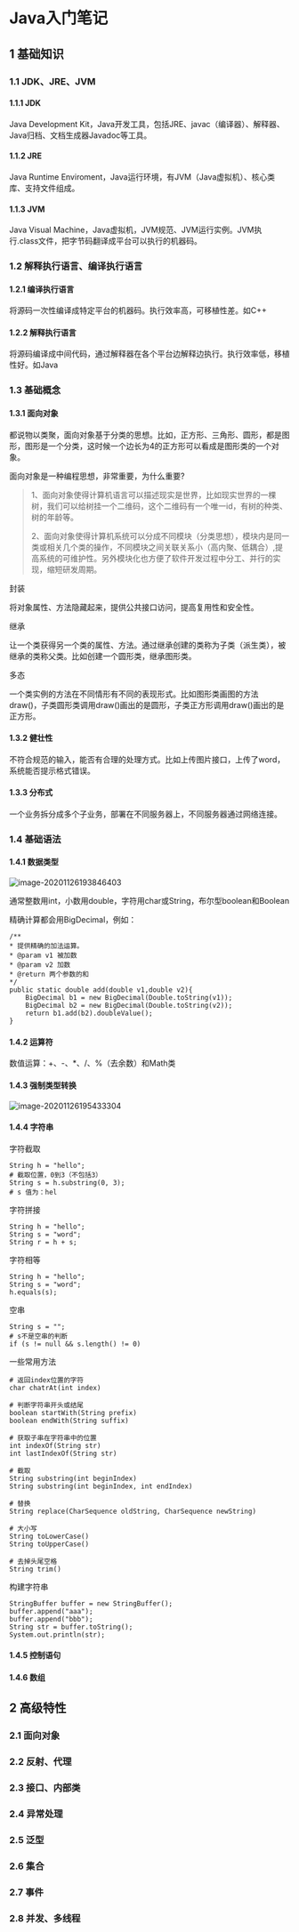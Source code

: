 # Java入门笔记

## 1 基础知识

### 1.1 JDK、JRE、JVM

#### 1.1.1 JDK

Java Development Kit，Java开发工具，包括JRE、javac（编译器）、解释器、Java归档、文档生成器Javadoc等工具。

#### 1.1.2 JRE

Java Runtime Enviroment，Java运行环境，有JVM（Java虚拟机）、核心类库、支持文件组成。

#### 1.1.3 JVM

Java Visual Machine，Java虚拟机，JVM规范、JVM运行实例。JVM执行.class文件，把字节码翻译成平台可以执行的机器码。

### 1.2 解释执行语言、编译执行语言

#### 1.2.1 编译执行语言

将源码一次性编译成特定平台的机器码。执行效率高，可移植性差。如C++

#### 1.2.2 解释执行语言

将源码编译成中间代码，通过解释器在各个平台边解释边执行。执行效率低，移植性好。如Java

### 1.3 基础概念

#### 1.3.1 面向对象

都说物以类聚，面向对象基于分类的思想。比如，正方形、三角形、圆形，都是图形，图形是一个分类，这时候一个边长为4的正方形可以看成是图形类的一个对象。

面向对象是一种编程思想，非常重要，为什么重要?

> 1、面向对象使得计算机语言可以描述现实是世界，比如现实世界的一棵树，我们可以给树挂一个二维码，这个二维码有一个唯一id，有树的种类、树的年龄等。
>
> 2、面向对象使得计算机系统可以分成不同模块（分类思想），模块内是同一类或相关几个类的操作，不同模块之间关联关系小（高内聚、低耦合）,提高系统的可维护性。另外模块化也方便了软件开发过程中分工、并行的实现，缩短研发周期。

封装

将对象属性、方法隐藏起来，提供公共接口访问，提高复用性和安全性。

继承

让一个类获得另一个类的属性、方法。通过继承创建的类称为子类（派生类），被继承的类称父类。比如创建一个圆形类，继承图形类。

多态

一个类实例的方法在不同情形有不同的表现形式。比如图形类画图的方法draw()，子类圆形类调用draw()画出的是圆形，子类正方形调用draw()画出的是正方形。

#### 1.3.2 健壮性

不符合规范的输入，能否有合理的处理方式。比如上传图片接口，上传了word，系统能否提示格式错误。

#### 1.3.3 分布式

一个业务拆分成多个子业务，部署在不同服务器上，不同服务器通过网络连接。

### 1.4 基础语法

#### 1.4.1 数据类型

![image-20201126193846403](https://i.loli.net/2020/11/27/9NPs5rKxe1LiaWz.png)

通常整数用int，小数用double，字符用char或String，布尔型boolean和Boolean

精确计算都会用BigDecimal，例如：

```
/**
* 提供精确的加法运算。
* @param v1 被加数
* @param v2 加数
* @return 两个参数的和
*/
public static double add(double v1,double v2){
    BigDecimal b1 = new BigDecimal(Double.toString(v1));
    BigDecimal b2 = new BigDecimal(Double.toString(v2));
    return b1.add(b2).doubleValue();
}
```

#### 1.4.2 运算符

数值运算：+、-、*、/、%（去余数）和Math类

#### 1.4.3 强制类型转换

![image-20201126195433304](https://i.loli.net/2020/11/27/aFwjgXU5MVkT3vC.png)



#### 1.4.4 字符串

字符截取

```
String h = "hello";
# 截取位置，0到3（不包括3）
String s = h.substring(0, 3);
# s 值为：hel
```

字符拼接

```
String h = "hello";
String s = "word";
String r = h + s;
```

字符相等

```
String h = "hello";
String s = "word";
h.equals(s);
```

空串

```
String s = "";
# s不是空串的判断
if (s != null && s.length() != 0)
```

一些常用方法

```
# 返回index位置的字符
char chatrAt(int index)

# 判断字符串开头或结尾
boolean startWith(String prefix)
boolean endWith(String suffix)

# 获取子串在字符串中的位置
int indexOf(String str)
int lastIndexOf(String str)

# 截取
String substring(int beginIndex)
String substring(int beginIndex, int endIndex)

# 替换
String replace(CharSequence oldString, CharSequence newString)

# 大小写
String toLowerCase()
String toUpperCase()

# 去掉头尾空格
String trim()

```



构建字符串

```
StringBuffer buffer = new StringBuffer();
buffer.append("aaa");
buffer.append("bbb");
String str = buffer.toString();
System.out.println(str);
```

#### 1.4.5 控制语句





#### 1.4.6 数组











## 2 高级特性

### 2.1 面向对象



### 2.2 反射、代理



### 2.3 接口、内部类



### 2.4 异常处理



### 2.5 泛型



### 2.6 集合



### 2.7 事件



### 2.8 并发、多线程





